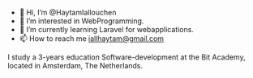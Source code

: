 - 👋 Hi, I’m @HaytamIallouchen
- 👀 I’m interested in WebProgramming.
- 🌱 I’m currently learning Laravel for webapplications.
- 📫 How to reach me iallhaytam@gmail.com

I study a 3-years education Software-development at the Bit Academy, located in Amsterdam, The Netherlands.
<!---
HaytamIallouchen/HaytamIallouchen is a ✨ special ✨ repository because its `README.md` (this file) appears on your GitHub profile.
You can click the Preview link to take a look at your changes.
--->
